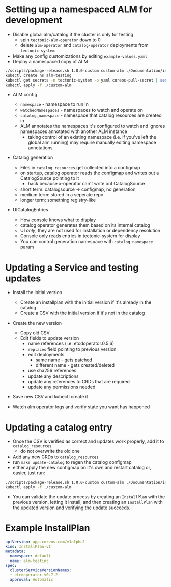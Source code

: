  # Setting up a namespaced ALM for development
 
 * Disable global alm/catalog if the cluster is only for testing
    * spin `tectonic-alm-operator` down to 0
    * delete `alm-operator` and `catalog-operator` deployments from `tectonic-system`
 * Make any config customizations by editing `example-values.yaml`
 * Deploy a namespaced copy of ALM
```sh
./scripts/package-release.sh 1.0.0-custom custom-alm ./Documentation/install/example-values.yaml
kubectl create ns alm-testing
kubectl get secrets -n tectonic-system -o yaml coreos-pull-secret | sed 's/tectonic-system/alm-testing/g' | kubectl create -f -
kubectl apply -f ./custom-alm
```

* ALM config
    * `namespace` - namespace to run in 
    * `watchedNamespaces` - namespaces to watch and operate on
    * `catalog_namespace` - namespace that catalog resources are created in
    * ALM annotates the namespaces it's configured to watch and ignores namespaces annotated with another ALM instance
        * taking control of an existing namespace (i.e. if you've left the global alm running) may require manually editing namespace annotations

* Catalog generation
    * Files in `catalog_resources` get collected into a configmap
    * on startup, catalog operator reads the configmap and writes out a CatalogSource pointing to it
        * hack because x-operator can't write out CatalogSource
    * short term: catalogsource -> configmap, no generation
    * medium term: stored in a seperate repo
    * longer term: something registry-like

* UICatalogEntries
    * How console knows what to display
    * catalog operator generates them based on its internal catalog
    * UI _only_, they are not used for installation or dependency resolution
    * Console only reads entries in tectonic-system for display
    * You can control generation namespace with `catalog_namespace` param

# Updating a Service and testing updates

* Install the initial version 
    * Create an installplan with the initial version if it's already in the catalog
    * Create a CSV with the initial version if it's not in the catalog

* Create the new version 
    * Copy old CSV
    * Edit fields to update version
        * name references (i.e. etcdoperator.0.5.6)
        * `replaces` field pointing to previous version
        * edit deployments
            * same name - gets patched
            * different name - gets created/deleted
        * use sha256 references
        * update any descriptions
        * update any references to CRDs that are required
        * update any permissions needed
* Save new CSV and kubectl create it
* Watch alm operator logs and verify state you want has happened


# Updating a catalog entry

* Once the CSV is verified as correct and updates work properly, add it to `catalog_resources`
    * do not overwrite the old one
* Add any new CRDs to `catalog_resources`
* run `make update-catalog` to regen the catalog configmap
* either apply the new configmap on it's own and restart catalog or, easier, just run:

```sh
./scripts/package-release.sh 1.0.0-custom custom-alm ./Documentation/install/example-values.yaml
kubectl apply -f ./custom-alm
```

* You can validate the update process by creating an `InstallPlan` with the previous version, letting it install, and then creating an `InstallPlan` with the updated version and verifying the update succeeds.


# Example InstallPlan

```yaml
apiVersion: app.coreos.com/v1alpha1
kind: InstallPlan-v1
metadata:
  namespace: default
  name: alm-testing
spec:
  clusterServiceVersionNames:
  - etcdoperator.v0.7.2
  approval: Automatic
```